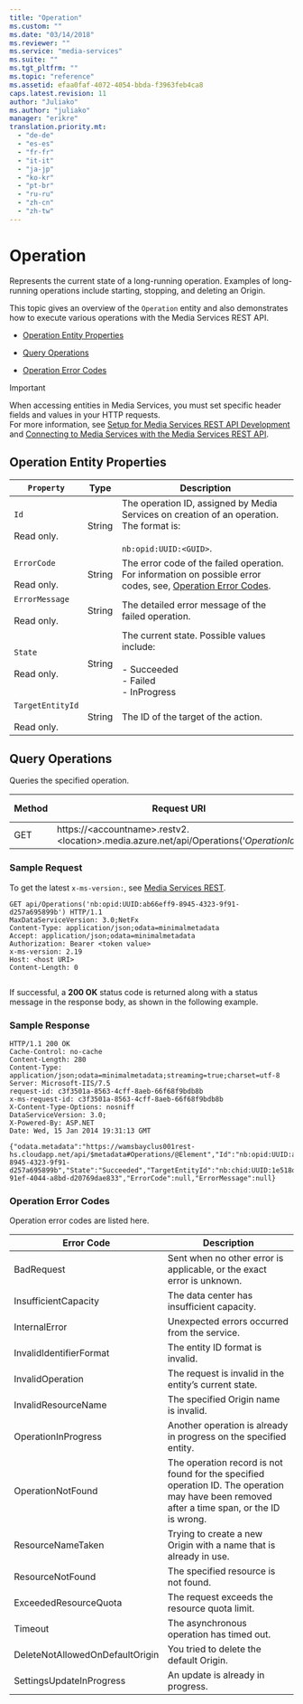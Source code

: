 ```yaml
---
title: "Operation"
ms.custom: ""
ms.date: "03/14/2018"
ms.reviewer: ""
ms.service: "media-services"
ms.suite: ""
ms.tgt_pltfrm: ""
ms.topic: "reference"
ms.assetid: efaa0faf-4072-4054-bbda-f3963feb4ca8
caps.latest.revision: 11
author: "Juliako"
ms.author: "juliako"
manager: "erikre"
translation.priority.mt: 
  - "de-de"
  - "es-es"
  - "fr-fr"
  - "it-it"
  - "ja-jp"
  - "ko-kr"
  - "pt-br"
  - "ru-ru"
  - "zh-cn"
  - "zh-tw"
---
```

# Operation
Represents the current state of a long-running operation. Examples of long-running operations include starting, stopping, and deleting an Origin.  
  
 This topic gives an overview of the `Operation` entity and also demonstrates how to execute various operations with the Media Services REST API.  
  
-   [Operation Entity Properties](#operation_properties)  
  
-   [Query Operations](#query_operations)  
  
-   [Operation Error Codes](#error_codes)  
  
> [!IMPORTANT]
> When accessing entities in Media Services, you must set specific header fields and values in your HTTP requests. <br/>For more information, see [Setup for Media Services REST API Development](https://docs.microsoft.com/azure/media-services/media-services-rest-how-to-use) and [Connecting to Media Services with the Media Services REST API](https://docs.microsoft.com/azure/media-services/media-services-use-aad-auth-to-access-ams-api).  

##  <a name="operation_properties"></a> Operation Entity Properties  
  
|`Property`|Type|Description|  
|----------------|----------|-----------------|  
|`Id`<br /><br /> Read only.|String|The operation ID, assigned by Media Services on creation of an operation. The format is:<br /><br /> `nb:opid:UUID:<GUID>`.|  
|`ErrorCode`<br /><br /> Read only.|String|The error code of the failed operation. For information on possible error codes, see, [Operation Error Codes](#error_codes).|  
|`ErrorMessage`<br /><br /> Read only.|String|The detailed error message of the failed operation.|  
|`State`<br /><br /> Read only.|String|The current state. Possible values include:<br /><br /> -   Succeeded<br />-   Failed<br />-   InProgress|  
|`TargetEntityId`<br /><br /> Read only.|String|The ID of the target of the action.|  
  
##  <a name="query_operations"></a> Query Operations  
 Queries the specified operation.  
  
|Method|Request URI|HTTP version|  
|------------|-----------------|------------------|  
|GET|https://&lt;accountname&gt;.restv2.&lt;location&gt;.media.azure.net/api/Operations(‘*OperationId*’)|HTTP/1.1|  
  
### Sample Request  
  
 To get the latest `x-ms-version:`, see [Media Services REST](../operations/azure-media-services-rest-api-reference.md).  
  
```  
GET api/Operations('nb:opid:UUID:ab66eff9-8945-4323-9f91-d257a695899b') HTTP/1.1  
MaxDataServiceVersion: 3.0;NetFx  
Content-Type: application/json;odata=minimalmetadata  
Accept: application/json;odata=minimalmetadata  
Authorization: Bearer <token value>  
x-ms-version: 2.19  
Host: <host URI>  
Content-Length: 0  
  
```  
  
 If successful, a **200 OK** status code is returned along with a status message in the response body, as shown in the following example.  
  
### Sample Response  
  
```  
HTTP/1.1 200 OK  
Cache-Control: no-cache  
Content-Length: 280  
Content-Type: application/json;odata=minimalmetadata;streaming=true;charset=utf-8  
Server: Microsoft-IIS/7.5  
request-id: c3f3501a-8563-4cff-8aeb-66f68f9bdb8b  
x-ms-request-id: c3f3501a-8563-4cff-8aeb-66f68f9bdb8b  
X-Content-Type-Options: nosniff  
DataServiceVersion: 3.0;  
X-Powered-By: ASP.NET  
Date: Wed, 15 Jan 2014 19:31:13 GMT  
  
{"odata.metadata":"https://wamsbayclus001rest-hs.cloudapp.net/api/$metadata#Operations/@Element","Id":"nb:opid:UUID:ab66eff9-8945-4323-9f91-d257a695899b","State":"Succeeded","TargetEntityId":"nb:chid:UUID:1e518dbc-91ef-4044-a8bd-d20769dae833","ErrorCode":null,"ErrorMessage":null}  
```  
  
###  <a name="error_codes"></a> Operation Error Codes  
 Operation error codes are listed here.  
  
|Error Code|Description|  
|----------------|-----------------|  
|BadRequest|Sent when no other error is applicable, or the exact error is unknown.|  
|InsufficientCapacity|The data center has insufficient capacity.|  
|InternalError|Unexpected errors occurred from the service.|  
|InvalidIdentifierFormat|The entity ID format is invalid.|  
|InvalidOperation|The request is invalid in the entity’s current state.|  
|InvalidResourceName|The specified Origin name is invalid.|  
|OperationInProgress|Another operation is already in progress on the specified entity.|  
|OperationNotFound|The operation record is not found for the specified operation ID. The operation may have been removed after a time span, or the ID is wrong.|  
|ResourceNameTaken|Trying to create a new Origin with a name that is already in use.|  
|ResourceNotFound|The specified resource is not found.|  
|ExceededResourceQuota|The request exceeds the resource quota limit.|  
|Timeout|The asynchronous operation has timed out.|  
|DeleteNotAllowedOnDefaultOrigin|You tried to delete the default Origin.|  
|SettingsUpdateInProgress|An update is already in progress.|